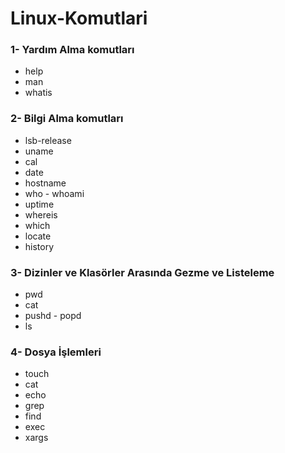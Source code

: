 # Linux-Komutlari

### 1- Yardım Alma komutları 

  * help
  * man
  * whatis

### 2- Bilgi Alma komutları

  * lsb-release
  * uname
  * cal
  * date
  * hostname
  * who - whoami
  * uptime
  * whereis
  * which
  * locate
  * history

### 3- Dizinler ve Klasörler Arasında Gezme ve Listeleme

  * pwd
  * cat
  * pushd - popd
  * ls

### 4- Dosya İşlemleri

  * touch
  * cat
  * echo
  * grep 
  * find
   * exec
   * xargs
